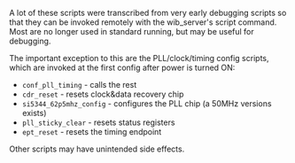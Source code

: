 A lot of these scripts were transcribed from very early debugging scripts so 
that they can be invoked remotely with the wib_server's script command. Most
are no longer used in standard running, but may be useful for debugging.

The important exception to this are the PLL/clock/timing config scripts, which
are invoked at the first config after power is turned ON:
* `conf_pll_timing` - calls the rest
* `cdr_reset` - resets clock&data recovery chip
* `si5344_62p5mhz_config` - configures the PLL chip (a 50MHz versions exists)
* `pll_sticky_clear` - resets status registers
* `ept_reset` - resets the timing endpoint

Other scripts may have unintended side effects.
